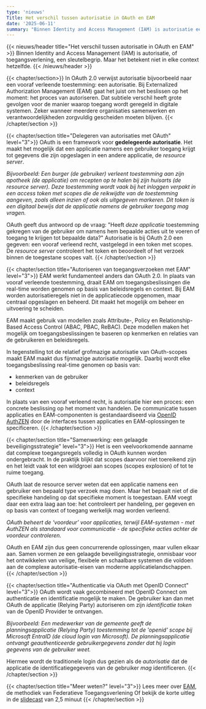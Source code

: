 ```yaml
---
type: 'nieuws'
Title: Het verschil tussen autorisatie in OAuth en EAM
date: '2025-06-11'
summary: "Binnen Identity and Access Management (IAM) is autorisatie een sleutelbegrip, maar betekent het niet in elke context hetzelfde."
---
```


{{< nieuws/header title="Het verschil tussen autorisatie in OAuth en EAM" >}}
Binnen Identity and Access Management (IAM) is autorisatie, of toegangsverlening, een sleutelbegrip. Maar het betekent niet in elke context hetzelfde. 
{{< /nieuws/header >}}

{{< chapter/section>}}
In OAuth 2.0 verwijst autorisatie bijvoorbeeld naar een vooraf verleende toestemming: een autorisatie. Bij Externalized Authorization Management (EAM) gaat het juist om het beslissen op het moment: het proces van autoriseren. Dat subtiele verschil heeft grote gevolgen voor de manier waarop toegang wordt geregeld in digitale systemen. Zeker wanneer meerdere organisaties samenwerken en verantwoordelijkheden zorgvuldig gescheiden moeten blijven.
{{< /chapter/section >}}

{{< chapter/section title="Delegeren van autorisaties met OAuth" level="3">}}
OAuth is een framework voor **gedelegeerde autorisatie**. Het maakt het mogelijk dat een applicatie namens een gebruiker toegang krijgt tot gegevens die zijn opgeslagen in een andere applicatie, de *resource server*.

*Bijvoorbeeld: Een burger (de gebruiker) verleent toestemming aan zijn apotheek (de applicatie) om recepten op te halen bij zijn huisarts (de resource server). Deze toestemming wordt vaak bij het inloggen verpakt in een access token met scopes die de reikwijdte van de toestemming aangeven, zoals alleen inzien of ook als uitgegeven markeren. Dit token is een digitaal bewijs dat de applicatie namens de gebruiker toegang mag vragen.*

OAuth geeft dus antwoord op de vraag: "Heeft *deze applicatie* toestemming gekregen van de gebruiker om namens hem bepaalde acties uit te voeren of toegang te krijgen tot bepaalde data?" Autorisatie is bij OAuth 2.0 een gegeven: een vooraf verleend recht, vastgelegd in een token met scopes. De *resource server* controleert het token en beoordeelt of het verzoek binnen de toegestane scopes valt.
{{< /chapter/section >}}

{{< chapter/section title="Autoriseren van toegangsverzoeken met EAM" level="3">}}
EAM werkt fundamenteel anders dan OAuth 2.0. In plaats van vooraf verleende toestemming, draait EAM om toegangsbeslissingen die real-time worden genomen op basis van beleidsregels en context. Bij EAM worden autorisatieregels niet in de applicatiecode opgenomen, maar centraal opgeslagen en beheerd. Dit maakt het mogelijk om beheer en uitvoering te scheiden.

EAM maakt gebruik van modellen zoals Attribute-, Policy en Relationship-Based Access Control (ABAC, PBAC, ReBAC). Deze modellen maken het mogelijk om toegangsbeslissingen te baseren op kenmerken en relaties van de gebruikeren en beleidsregels.

In tegenstelling tot de relatief grofmazige autorisatie van OAuth-scopes maakt EAM maakt dus fijnmazige autorisatie mogelijk. Daarbij wordt elke toegangsbeslissing real-time genomen op basis van:
- kenmerken van de gebruiker
- beleidsregels
- context

In plaats van een vooraf verleend recht, is autorisatie hier een proces: een concrete beslissing op het moment van handelen. De communicatie tussen applicaties en EAM-componenten is gestandaardiseerd via [OpenID AuthZEN](/methodiek/standaarden/) door de interfaces tussen applicaties en EAM-oplossingen te specificeren.
{{< /chapter/section >}}

{{< chapter/section title="Samenwerking: een gelaagde beveiligingsstrategie" level="3">}}
Het is een veelvoorkomende aanname dat complexe toegangsregels volledig in OAuth kunnen worden ondergebracht. In de praktijk blijkt dat scopes daarvoor niet toereikend zijn en het leidt vaak tot een wildgroei aan scopes (scopes explosion) of tot te ruime toegang.

OAuth laat de resource server weten dat een applicatie namens een gebruiker een bepaald type verzoek mag doen. Maar het bepaalt niet of die specifieke handeling op dat specifieke moment is toegestaan. EAM voegt daar 
een extra laag aan toe: het controleert per handeling, per gegeven en op basis van context of toegang werkelijk mag worden verleend.

*OAuth beheert de ‘voordeur’ voor applicaties, terwijl EAM-systemen - met AuthZEN als standaard voor communicatie - de specifieke acties achter de voordeur controleren.*

OAuth en EAM zijn dus geen concurrerende oplossingen, maar vullen elkaar aan. Samen vormen ze een gelaagde beveiligingsstrategie, onmisbaar voor het ontwikkelen van veilige, flexibele en schaalbare systemen die voldoen aan de complexe autorisatie-eisen van moderne applicatielandschappen.
{{< /chapter/section >}}

{{< chapter/section title="Authenticatie via OAuth met OpenID Connect" level="3">}}
OAuth wordt vaak gecombineerd met OpenID Connect om authenticatie en identificatie mogelijk te maken. De gebruiker kan dan met OAuth de applicatie (Relying Party) autoriseren om zijn *identificatie token* van de OpenID Provider te ontvangen. 

*Bijvoorbeeld: Een medewerker van de gemeente geeft de planningsapplicatie (Relying Party) toestemming tot de 'openid' scope bij Microsoft EntraID (de cloud login van Microsoft). De planningsapplicatie ontvangt geauthenticeerde gebruikergegevens zonder dat hij login gegevens van de gebruiker weet.*

Hiermee wordt de traditionele login dus gezien als de *autorisatie* dat de applicatie de identificatiegegevens van de gebruiker *mag* identificeren.
{{< /chapter/section >}}

{{< chapter/section title="Meer weten?" level="3">}}
Lees meer over [EAM](/methodiek/), de methodiek van Federatieve Toegangsverlening
Of bekijk de korte uitleg in de [slidecast](/methodiek/) van 2,5 minuut
{{< /chapter/section >}}

